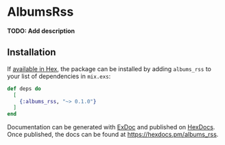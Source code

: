 # AlbumsRss

**TODO: Add description**

## Installation

If [available in Hex](https://hex.pm/docs/publish), the package can be installed
by adding `albums_rss` to your list of dependencies in `mix.exs`:

```elixir
def deps do
  [
    {:albums_rss, "~> 0.1.0"}
  ]
end
```

Documentation can be generated with [ExDoc](https://github.com/elixir-lang/ex_doc)
and published on [HexDocs](https://hexdocs.pm). Once published, the docs can
be found at <https://hexdocs.pm/albums_rss>.

